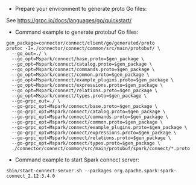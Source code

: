 - Prepare your environment to generate proto Go files:

See https://grpc.io/docs/languages/go/quickstart/

- Command example to generate protobuf Go files:

```
gen_package=connector/connect/client/go/generated/proto
protoc -I=./connector/connect/common/src/main/protobuf/ \
  --go_out=./ \
  --go_opt=Mspark/connect/base.proto=$gen_package \
  --go_opt=Mspark/connect/catalog.proto=$gen_package \
  --go_opt=Mspark/connect/commands.proto=$gen_package \
  --go_opt=Mspark/connect/common.proto=$gen_package \
  --go_opt=Mspark/connect/example_plugins.proto=$gen_package \
  --go_opt=Mspark/connect/expressions.proto=$gen_package \
  --go_opt=Mspark/connect/relations.proto=$gen_package \
  --go_opt=Mspark/connect/types.proto=$gen_package \
  --go-grpc_out=./ \
  --go-grpc_opt=Mspark/connect/base.proto=$gen_package \
  --go-grpc_opt=Mspark/connect/catalog.proto=$gen_package \
  --go-grpc_opt=Mspark/connect/commands.proto=$gen_package \
  --go-grpc_opt=Mspark/connect/common.proto=$gen_package \
  --go-grpc_opt=Mspark/connect/example_plugins.proto=$gen_package \
  --go-grpc_opt=Mspark/connect/expressions.proto=$gen_package \
  --go-grpc_opt=Mspark/connect/relations.proto=$gen_package \
  --go-grpc_opt=Mspark/connect/types.proto=$gen_package \
  ./connector/connect/common/src/main/protobuf/spark/connect/*.proto
```

- Command example to start Spark connect server:

```
sbin/start-connect-server.sh --packages org.apache.spark:spark-connect_2.12:3.4.0
```
